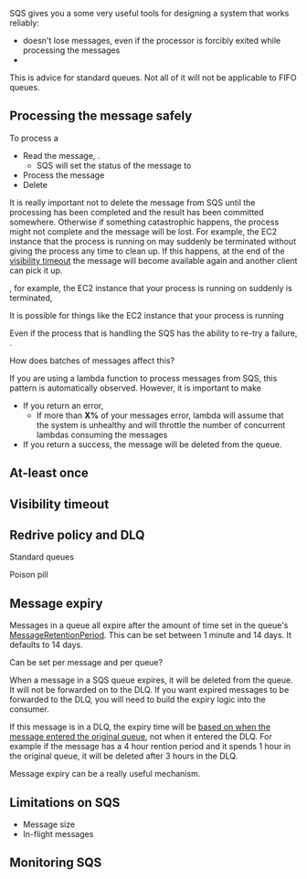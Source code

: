 SQS gives you a some very useful tools for designing a system that works reliably:
* doesn't lose messages, even if the processor is forcibly exited while processing the messages
* 

This is advice for standard queues. Not all of it will not be applicable to FIFO queues. 

## Processing the message safely

To process a 
* Read the message, . 
  * SQS will set the status of the message to 
* Process the message
* Delete 

It is really important not to delete the message from SQS until the processing has been completed and the result has been committed somewhere. Otherwise if something catastrophic happens, the process might not complete and the message will be lost. For example, the EC2 instance that the process is running on may suddenly be terminated without giving the process any time to clean up. If this happens, at the end of the [visibility timeout](https://docs.aws.amazon.com/AWSSimpleQueueService/latest/SQSDeveloperGuide/sqs-visibility-timeout.html#configuring-visibility-timeout) the message will become available again and another client can pick it up. 

, for example, the EC2 instance that your process is running on suddenly is terminated, 

It is possible for things like the EC2 instance that your process is running  

Even if the process that is handling the SQS has the ability to re-try a failure, .

How does batches of messages affect this?

If you are using a lambda function to process messages from SQS, this pattern is automatically observed. However, it is important to make
* If you return an error, 
  * If more than **X%** of your messages error, lambda will assume that the system is unhealthy and will throttle the number of concurrent lambdas consuming the messages
* If you return a success, the message will be deleted from the queue.

## At-least once

## Visibility timeout


## Redrive policy and DLQ

Standard queues 

Poison pill


## Message expiry

Messages in a queue all expire after the amount of time set in the queue's [MessageRetentionPeriod](https://docs.aws.amazon.com/AWSCloudFormation/latest/UserGuide/aws-properties-sqs-queues.html#aws-sqs-queue-msgretentionperiod). This can be set between 1 minute and 14 days. It defaults to 14 days. 

Can be set per message and per queue?

When a message in a SQS queue expires, it will be deleted from the queue. It will not be forwarded on to the DLQ. If you want expired messages to be forwarded to the DLQ, you will need to build the expiry logic into the consumer. 

If this message is in a DLQ, the expiry time will be [based on when the message entered the original queue](https://docs.aws.amazon.com/AWSSimpleQueueService/latest/SQSDeveloperGuide/working-with-messages.html#setting-up-dead-letter-queue-retention), not when it entered the DLQ. For example if the message has a 4 hour rention period and it spends 1 hour in the original queue, it will be deleted after 3 hours in the DLQ.

Message expiry can be a really useful mechanism. 

## Limitations on SQS

* Message size
* In-flight messages 

## Monitoring SQS

